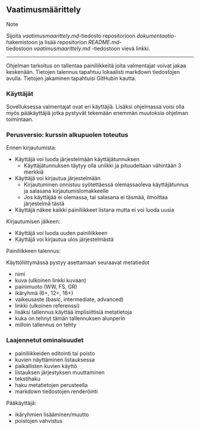 ## Vaatimusmäärittely

> [!NOTE]
> Sijoita _vaatimusmaarittely.md_-tiedosto repositorioon _dokumentaatio_-hakemistoon ja lisää repositorion _README.md_-tiedostoon _vaatimusmaarittely.md_ -tiedostoon vievä linkki.

----

Ohjelman tarkoitus on tallentaa painiliikkeitä joita valmentajat voivat jakaa keskenään. Tietojen talennus tapahtuu lokaalisti markdown tiedostojen avulla. Tietojen jakaminen tapahtuisi GitHubin kautta.

### Käyttäjät
Sovelluksessa valmentajat ovat eri käyttäjiä. Lisäksi ohjelmassa voisi olla myös pääkäyttäjiä jotka pystyvät tekemään enemmän muutoksia ohjelman toimintaan.

### Perusversio: kurssin alkupuolen toteutus

Ennen kirjautumista:

- Käyttäjä voi luoda järjestelmään käyttäjätunnuksen
    - Käyttäjätunnuksen täytyy olla uniikki ja pituudeltaan vähintään 3 merkkiä
- Käyttäjä voi kirjautua järjestelmään
    - Kirjautuminen onnistuu syötettäessä olemassaoleva käyttäjätunnus ja salasana kirjautumislomakkeelle
    - Jos käyttäjää ei olemassa, tai salasana ei täsmää, ilmoittaa järjestelmä tästä
- Käyttäjä näkee kaikki painiliikkeet listana mutta ei voi luoda uusia

Kirjautumisen jälkeen:

- Käyttäjä voi luoda uuden painiliikkeen
- Käyttäjä voi kirjautua ulos järjestelmästä

Painiliikkeen talennus:

Käyttöliittymässä pystyy asettamaan seuraavat metatiedot
- nimi 
- kuva (ulkoinen linkki kuvaan)
- painimuoto (WW, FS, GR)
- ikäryhmä (6+, 12+, 16+)
- vaikeusaste (basic, intermediate, advanced)
- linkki (ulkoinen referenssi)
- lisäksi tallennus käyttää implisiittisiä metatietoja
- kuka on tehnyt tämän tallennuksen alunperin
- milloin tallennus on tehty

### Laajennetut ominaisuudet
- painiliikkeiden editointi tai poisto
- kuvien näyttäminen listauksessa
- paikallisten kuvien käyttö
- listauksen järjestyksen muuttaminen
- tekstihaku
- haku metatietojen perusteella
- markdown tiedostojen renderöinti

Pääkäyttäjä:
- ikäryhmien lisääminen/muutto
- poistojen vahvistus

